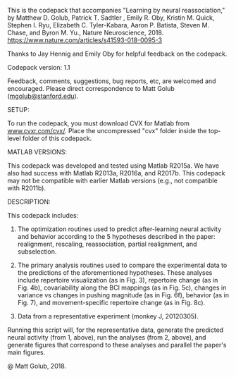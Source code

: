 This is the codepack that accompanies "Learning by neural reassociation,"
by Matthew D. Golub, Patrick T. Sadtler , Emily R. Oby, Kristin M. Quick, 
Stephen I. Ryu, Elizabeth C. Tyler-Kabara, Aaron P. Batista, Steven M. 
Chase, and Byron M. Yu., Nature Neuroscience, 2018.
https://www.nature.com/articles/s41593-018-0095-3

Thanks to Jay Hennig and Emily Oby for helpful feedback on the codepack.

Codepack version: 1.1

Feedback, comments, suggestions, bug reports, etc, are welcomed and encouraged.
Please direct correspondence to Matt Golub (mgolub@stanford.edu).

SETUP: 

To run the codepack, you must download CVX for Matlab from
www.cvxr.com/cvx/. Place the uncompressed "cvx" folder inside the
top-level folder of this codepack.

MATLAB VERSIONS:

This codepack was developed and tested using Matlab R2015a. We have also 
had success with Matlab R2013a, R2016a, and R2017b. This codepack may not 
be compatible with earlier Matlab versions (e.g., not compatible with 
R2011b).

DESCRIPTION:

This codepack includes:
1) The optimization routines used to predict after-learning neural 
activity and behavior according to the 5 hypotheses described in the 
paper: realignment, rescaling, reassociation, partial realignment, and 
subselection.

2) The primary analysis routines used to compare the experimental data to 
the predictions of the aforementioned hypotheses. These analyses include
repertoire visualization (as in Fig. 3), repertoire change (as in Fig.
4b), covariability along the BCI mappings (as in Fig. 5c), changes in 
variance vs changes in pushing magnitude (as in Fig. 6f), behavior (as in
Fig. 7), and movement-specific repertoire change (as in Fig. 8c).

3) Data from a representative experiment (monkey J, 20120305).

Running this script will, for the representative data,  generate the 
predicted neural activity (from 1, above), run the analyses (from 2, 
above), and generate figures that correspond to these analyses and 
parallel the paper's main figures.

@ Matt Golub, 2018.
